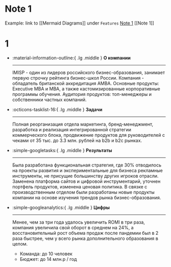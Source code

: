 # Note 1

Example: link to [[Mermaid Diagrams]] under `Features`
[Note 1](Note%201.md)
[[Note 1]]
# 1

<div class="grid cards" markdown>

-   :material-information-outline:{ .lg .middle } __О компании__

    ---

    IMISP - один из лидеров российского бизнес-образования, занимает первую строчку рейтинга бизнес-школ России. Компания - обладатель британской аккредитация AMBA. Основные продукты: Executive MBA и MBA, а также кастомизированные корпоративные программы обучения. Аудитория продуктов: топ-менеджеры и собственники частных компаний.

-   :octicons-tasklist-16:{ .lg .middle } __Задачи__

    ---

    Полная реорганизация отдела маркетинга, бренд-менеджмент, разработка и реализация интегрированной стратегии коммерческого блока, продвижение продуктов для руководителей с чеками от 35 тыс. до 3.3 млн. рублей на b2b и b2с рынках.

-   :simple-googletasks:{ .lg .middle } __Результаты__

    ---

    Была разработана функциональная стратегия, где 30% отводилось
    на проекты развития и экспериментальные для бизнеса рекламные
    инструменты, не присущие большинству других игроков отрасли.
    Заменена платформа сайтов и цифровой инструментарий, уточнен портфель продуктов, изменена ценовая политика. В связке с производственным отделом были разработаны новые продукты компании на основе изучения трендов рынка бизнес-образования.

-   :simple-googleanalytics:{ .lg .middle } __Цифры__

    ---

    Менее, чем за три года удалось
    увеличить ROMI в три раза, компания
    увеличила свой оборот в среднем на 24%, а восстановительный рост объема продаж после пандемии был в 2 раза быстрее, чем у всего рынка дополнительного образования в целом.
    
    * Команда: до 10 человек
    * Бюджет: до 14 млн.р / год

</div>
